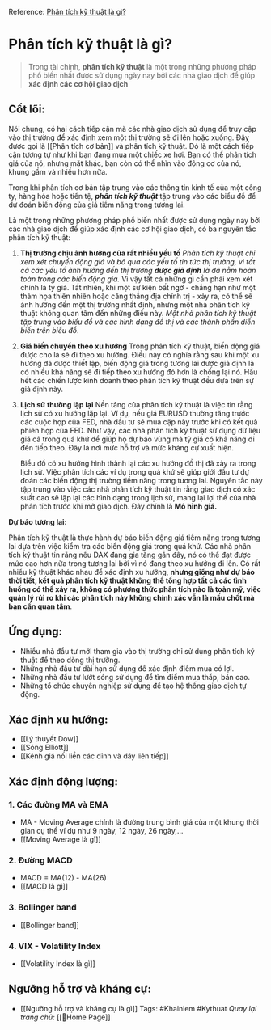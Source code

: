 Reference: [Phân tích kỹ thuật là gì?](https://www.xtb.com/vn/learn-to-trade/phan-tich-ky-thuat-la-gi)

# Phân tích kỹ thuật là gì?
> Trong tài chính, **phân tích kỹ thuật** là một trong những phương pháp phổ biến nhất được sử dụng ngày nay bởi các nhà giao dịch để giúp **xác định các cơ hội giao dịch**

## Cốt lõi:

Nói chung, có hai cách tiếp cận mà các nhà giao dịch sử dụng để truy cập vào thị trường để xác định xem một thị trường sẽ đi lên hoặc xuống. Đây được gọi là [[Phân tích cơ bản]] và phân tích kỹ thuật. Đó là một cách tiếp cận tương tự như khi bạn đang mua một chiếc xe hơi. Bạn có thể phân tích giá của nó, nhưng mặt khác, bạn còn có thể nhìn vào động cơ của nó, khung gầm và nhiều hơn nữa.

Trong khi phân tích cơ bản tập trung vào các thông tin kinh tế của một công ty, hàng hóa hoặc tiền tệ, _**phân tích kỹ thuật**_ tập trung vào các biểu đồ để dự đoán biến động của giá tiềm năng trong tương lai.

Là một trong những phương pháp phổ biến nhất được sử dụng ngày nay bởi các nhà giao dịch để giúp xác định các cơ hội giao dịch, có ba nguyên tắc phân tích kỹ thuật:

1.  **Thị trường chịu ảnh hưởng của rất nhiều yếu tố**
	*Phân tích kỹ thuật chỉ xem xét chuyển động giá và bỏ qua các yếu tố tin tức thị trường, vì tất cả các yếu tố ảnh hưởng đến thị trường **được giả định** là đã nằm hoàn toàn trong các biến động giá.* Vì vậy tất cả những gì cần phải xem xét chính là tỷ giá.
	Tất nhiên, khi một sự kiện bất ngờ - chẳng hạn như một thảm họa thiên nhiên hoặc căng thẳng địa chính trị - xảy ra, có thể sẽ ảnh hưởng đến một thị trường nhất định, nhưng một nhà phân tích kỹ thuật không quan tâm đến những điều này. *Một nhà phân tích kỹ thuật tập trung vào biểu đồ và các hình dạng đồ thị và các thành phần diễn biến trên biểu đồ*.
	
2.  **Giá biến chuyển theo xu hướng**
	Trong phân tích kỹ thuật, biến động giá được cho là sẽ đi theo xu hướng. Điều này có nghĩa rằng sau khi một xu hướng đã được thiết lập, biến động giá trong tương lai được giả định là có nhiều khả năng sẽ đi tiếp theo xu hướng đó hơn là chống lại nó. Hầu hết các chiến lược kinh doanh theo phân tích kỹ thuật đều dựa trên sự giả định này.
	
3.  **Lịch sử thường lặp lại**
	Nền tảng của phân tích kỹ thuật là việc tin rằng lịch sử có xu hướng lặp lại. Ví dụ, nếu giá EURUSD thường tăng trước các cuộc họp của FED, nhà đầu tư sẽ mua cặp này trước khi có kết quả phiên họp của FED. Như vậy, các nhà phân tích kỹ thuật sử dụng dữ liệu giá cả trong quá khứ để giúp họ dự báo vùng mà tỷ giá có khả năng đi đến tiếp theo. Đây là nơi mức hỗ trợ và mức kháng cự xuất hiện.

	Biểu đồ có xu hướng hình thành lại các xu hướng đồ thị đã xảy ra trong lịch sử. Việc phân tích các ví dụ trong quá khứ sẽ giúp giới đầu tư dự đoán các biến động thị trường tiềm năng trong tương lai. Nguyên tắc này tập trung vào việc các nhà phân tích kỹ thuật tin rằng giao dịch có xác suất cao sẽ lặp lại các hình dạng trong lịch sử, mang lại lợi thế của nhà phân tích trước khi mở giao dịch. Đây chính là **Mô hình giá.**

**Dự báo tương lai:**

Phân tích kỹ thuật là thực hành dự báo biến động giá tiềm năng trong tương lai dựa trên việc kiểm tra các biến động giá trong quá khứ. Các nhà phân tích kỹ thuật tin rằng nếu DAX đang gia tăng gần đây, nó có thể đạt được mức cao hơn nữa trong tương lai bởi vì nó đang theo xu hướng đi lên. Có rất nhiều kỹ thuật khác nhau để xác định xu hướng, **nhưng giống như dự báo thời tiết, kết quả phân tích kỹ thuật không thể tổng hợp tất cả các tình huống có thể xảy ra, không có phương thức phân tích nào là toàn mỹ, việc quản lý rủi ro khi các phân tích này không chính xác vẫn là mấu chốt mà bạn cần quan tâm**.

## Ứng dụng:
- Nhiều nhà đầu tư mới tham gia vào thị trường chỉ sử dụng phân tích kỹ thuật để theo dòng thị trường.
- Những nhà đầu tư dài hạn sử dụng để xác định điểm mua có lợi.
- Những nhà đầu tư lướt sóng sử dụng để tìm điểm mua thấp, bán cao.
- Những tổ chức chuyên nghiệp sử dụng để  tạo hệ thống giao dịch tự động.

## Xác định xu hướng:
- [[Lý thuyết Dow]]
- [[Sóng Elliott]]
- [[Kênh giá nối liền các đỉnh và đáy liên tiếp]]

## Xác định động lượng:
### 1. Các đường MA và EMA
- MA - Moving Average chính là đường trung bình giá của một khung thời gian cụ thể ví dụ như 9 ngày, 12 ngày, 26 ngày,...
- [[Moving Average là gì]]
### 2. Đường MACD
- MACD = MA(12) - MA(26)
- [[MACD là gì]]
### 3. Bollinger band
- [[Bollinger band]]
### 4. VIX - Volatility Index
- [[Volatility Index là gì]]

## Ngưỡng hỗ trợ và kháng cự:
- [[Ngưỡng hỗ trợ và kháng cự là gì]]
Tags: #Khainiem #Kythuat 
*Quay lại trang chủ:* [[🏡Home Page]]